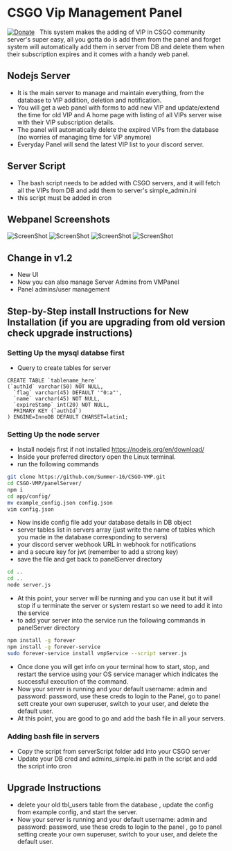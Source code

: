# CSGO Vip Management Panel
[![Donate](https://img.shields.io/badge/Donate-PayPal-green.svg)](https://www.paypal.me/Shivam169)  
This system makes the adding of VIP in CSGO community server's super easy, all you gotta do is add them from the panel and forget system will automatically add them in server from DB and delete them when their subscription expires and it comes with a handy web panel.

## Nodejs Server
- It is the main server to manage and maintain everything, from the database to VIP addition, deletion and notification.
- You will get a web panel with forms to add new VIP and update/extend the time for old VIP and A home page with listing of all VIPs server wise with their VIP subscription details.
- The panel will automatically delete the expired VIPs from the database (no worries of managing time for VIP anymore)
- Everyday Panel will send the latest VIP list to your discord server.
 

## Server Script
- The bash script needs to be added with CSGO servers, and it will fetch all the VIPs from DB and add them to server's simple_admin.ini 
- this script must be added in cron

## Webpanel Screenshots
![ScreenShot](https://github.com/Summer-16/CSGO-VMP/blob/master/screenshots/VMP1_SS.png)
![ScreenShot](https://github.com/Summer-16/CSGO-VMP/blob/master/screenshots/VMP2_SS.png)
![ScreenShot](https://github.com/Summer-16/CSGO-VMP/blob/master/screenshots/VMP3_SS.png)
![ScreenShot](https://github.com/Summer-16/CSGO-VMP/blob/master/screenshots/VMP4_SS.png)

## Change in v1.2
- New UI
- Now you can also manage Server Admins from VMPanel
- Panel admins/user management

## Step-by-Step install Instructions for New Installation (if you are upgrading from old version check upgrade instructions)
### Setting Up the mysql databse first
- Query to create tables for server
```mysql
CREATE TABLE `tablename_here`
(`authId` varchar(50) NOT NULL,
  `flag` varchar(45) DEFAULT '"0:a"',
  `name` varchar(45) NOT NULL,
  `expireStamp` int(20) NOT NULL,
  PRIMARY KEY (`authId`)
) ENGINE=InnoDB DEFAULT CHARSET=latin1;
```

### Setting Up the node server
- Install nodejs first if not installed https://nodejs.org/en/download/
- Inside your preferred directory open the Linux terminal.
- run the following commands
```bash
git clone https://github.com/Summer-16/CSGO-VMP.git
cd CSGO-VMP/panelServer/
npm i
cd app/config/
mv example_config.json config.json
vim config.json
```
- Now inside config file add your database details in DB object
- server tables list in servers array (just write the name of tables which you made in the database corresponding to servers)
- your discord server webhook URL in webhook for notifications
- and a secure key for jwt (remember to add a strong key)
- save the file and get back to panelServer directory
```bash
cd ..
cd ..
node server.js
```
- At this point, your server will be running and you can use it but it will stop if u terminate the server or system restart so we need to add it into the service
- to add your server into the service run the following commands in panelServer directory
```bash
npm install -g forever
npm install -g forever-service
sudo forever-service install vmpService --script server.js
```
- Once done you will get info on your terminal how to start, stop, and restart the service using your OS service manager which indicates the successful execution of the command.
- Now your server is running and your default username: admin and password: password, use these creds to login to the Panel, go to panel sett create your own superuser, switch to your user, and delete the default user.
- At this point, you are good to go and add the bash file in all your servers.

### Adding bash file in servers
- Copy the script from serverScript folder add into your CSGO server 
- Update your DB cred and admins_simple.ini path in the script and add the script into cron

## Upgrade Instructions
- delete your old tbl_users table from the database , update the config from example config, and start the server.
- Now your server is running and your default username: admin and password: password, use these creds to login to the panel , go to panel setting create your own superuser, switch to your user, and delete the default user.